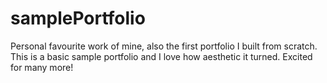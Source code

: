 # samplePortfolio

Personal favourite work of mine, also the first portfolio I built from scratch.
This is a basic sample portfolio and I love how aesthetic it turned.
Excited for many more!
